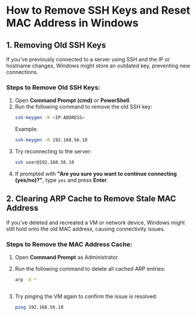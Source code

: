# How to Remove SSH Keys and Reset MAC Address in Windows

## 1. Removing Old SSH Keys
If you've previously connected to a server using SSH and the IP or hostname changes, Windows might store an outdated key, preventing new connections.

### **Steps to Remove Old SSH Keys:**
1. Open **Command Prompt (cmd)** or **PowerShell**.
2. Run the following command to remove the old SSH key:
   ```sh
   ssh-keygen -R <IP-ADDRESS>
   ```
   Example:
   ```sh
   ssh-keygen -R 192.168.56.10
   ```
3. Try reconnecting to the server:
   ```sh
   ssh user@192.168.56.10
   ```
4. If prompted with **"Are you sure you want to continue connecting (yes/no)?"**, type `yes` and press **Enter**.

## 2. Clearing ARP Cache to Remove Stale MAC Address
If you've deleted and recreated a VM or network device, Windows might still hold onto the old MAC address, causing connectivity issues.

### **Steps to Remove the MAC Address Cache:**
1. Open **Command Prompt** as Administrator.
2. Run the following command to delete all cached ARP entries:
   ```sh
   arp -d *
   ```

   ```
4. Try pinging the VM again to confirm the issue is resolved:
   ```sh
   ping 192.168.56.10
   ```

